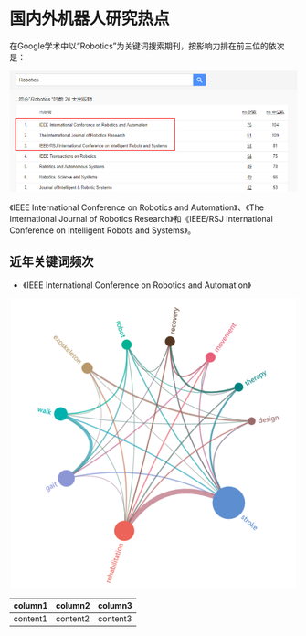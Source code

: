 # 国内外机器人研究热点

在Google学术中以“Robotics”为关键词搜索期刊，按影响力排在前三位的依次是：

<div align="center">
	
![title](https://raw.githubusercontent.com/XQLong/Logging/master/img/2019/07/12/1562929218265-1562929218270.png)

</div>

《IEEE International Conference on Robotics and Automation》、《The International Journal of Robotics Research》和《IEEE/RSJ International Conference on Intelligent Robots and Systems》。

## 近年关键词频次

- 《IEEE International Conference on Robotics and Automation》

<div align="center">

![title](https://raw.githubusercontent.com/XQLong/Logging/master/img/2019/07/12/1562929829906-1562929829912.png)

</div>

|column1|column2|column3|
|-|-|-|
|content1|content2|content3|

